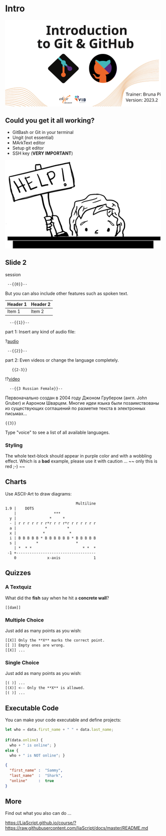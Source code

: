 <!--
author:   Bruna Piereck

email:    bruna.piereckmoura@vib.be

version:  1.0.1

language: en

narrator: US English Female

comment:  
    This workshop will take you through the basic use of Git and GitHub. Git is a free and open source distributed version-control system designed to maintain code, track changes, recover old versions and collaborate with other developers. 
    
    **Objectives:**
    Get you started with Git from zero (note that if you already use Git, this workshop will be too basic for you). We'll explore Git on the command-line and its interaction with GitHub. (1.) Introduction, set-up & configurations; (2.) Working locally: Create a repository, clone, edit, staging commits, commit & push
    3.Working with your history & logs; (4.) Working in a project: Branching & pull requests; (5.) During the workshop we also briefly discuss how you can setup a collaboration project.
-->

# Intro

![Cover Image](https://raw.githubusercontent.com/bpiereck/Images_GitTraining/master/images/cover_intro.svg)

## Could you get it all working?

* GitBash or Git in your terminal
* Ungit (not essential)
* MArkText editor
* Setup git editor
* SSH key (**VERY IMPORTANT**)
<style>
      "border: 1px solid black;
      width: 250px; height: 40px;
      text-align: center;"
  </style>

![HELP](https://raw.githubusercontent.com/bpiereck/Images_GitTraining/master/images/help.svg) <!--style = "height: 300px" -->


## Slide 2 
session

     --{{0}}--
But you can also include other features such as spoken text.


| Header 1   | Header 2   |
| :--------- | :--------- |
| Item 1     | Item 2     |



      --{{1}}--
part 1: Insert any kind of audio file:

?[audio](https://bigsoundbank.com/UPLOAD/mp3/1068.mp3)

     --{{2}}--
part 2: Even videos or change the language completely.

       {{2-3}}
!?[video](https://www.youtube.com/watch?v=bICfKRyKTwE)


      --{{3 Russian Female}}--
Первоначально создан в 2004 году Джоном Грубером (англ. John Gruber) и Аароном
Шварцем. Многие идеи языка были позаимствованы из существующих соглашений по
разметке текста в электронных письмах...


    {{3}}
Type "voice" to see a list of all available languages.


### Styling

<!-- class = "animated rollIn" style = "animation-delay: 2s; color: purple" -->
The whole text-block should appear in purple color and with a wobbling effect.
Which is a **bad** example, please use it with caution ...
~~ only this is red ;-) ~~ <!-- class = "animated infinite bounce" style = "color: red;" -->

## Charts

Use ASCII-Art to draw diagrams:

                                    Multiline
    1.9 |    DOTS
        |                 ***
      y |               *     *
      - | r r r r r r r*r r r r*r r r r r r r
      a |             *         *
      x |            *           *
      i | B B B B B * B B B B B B * B B B B B
      s |         *                 *
        | *  * *                       * *  *
     -1 +------------------------------------
        0              x-axis               1

## Quizzes

### A Textquiz

What did the **fish** say when he hit a **concrete wall**?

    [[dam]]

### Multiple Choice

Just add as many points as you wish:

    [[X]] Only the **X** marks the correct point.
    [[ ]] Empty ones are wrong.
    [[X]] ...

### Single Choice

Just add as many points as you wish:

    [( )] ...
    [(X)] <-- Only the **X** is allowed.
    [( )] ...


## Executable Code

You can make your code executable and define projects:

``` js     -EvalScript.js
let who = data.first_name + " " + data.last_name;

if(data.online) {
  who + " is online"; }
else {
  who + " is NOT online"; }
```
``` json    +Data.json
{
  "first_name" :  "Sammy",
  "last_name"  :  "Shark",
  "online"     :  true
}
```
<script>
  // insert the JSON dataset into the local variable data
  let data = @input(1);

  // eval the script that uses this dataset
  eval(`@input(0)`);
</script>


## More

Find out what you also can do ...

https://LiaScript.github.io/course/?https://raw.githubusercontent.com/liaScript/docs/master/README.md